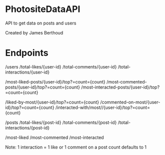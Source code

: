 # PhotositeDataAPI
API to get data on posts and users

Created by James Berthoud

# Endpoints
/users
  /total-likes/{user-id}
  /total-comments/{user-id}
  /total-interactions/{user-id}

  /most-liked-posts/{user-id}/top?=count={count}
  /most-commented-posts/{user-id}/top?=count={count}
  /most-interacted-posts/{user-id}/top?=count={count}

  /liked-by-most/{user-id}/top?=count={count}
  /commented-on-most/{user-id}/top?=count={count}
  /interacted-with/most//{user-id}/top?=count={count}

/posts
  /total-likes/{post-id}
  /total-comments/{post-id}
  /total-interactions/{post-id}

  /most-liked
  /most-commented
  /most-interacted

Note:
  1 interaction = 1 like or 1 comment on a post
  count defaults to 1


